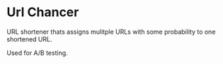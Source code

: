 # Url Chancer
URL shortener thats assigns mulitple URLs with some probability to one shortened URL.

Used for A/B testing.
